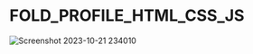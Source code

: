 # FOLD_PROFILE_HTML_CSS_JS
![Screenshot 2023-10-21 234010](https://github.com/Narayan-Thakare/FOLD_PROFILE_HTML_CSS_JS/assets/113063658/4f3f345d-6ea4-4719-8f4f-af9b75024efd)
